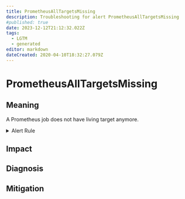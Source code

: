 ```yaml
---
title: PrometheusAllTargetsMissing
description: Troubleshooting for alert PrometheusAllTargetsMissing
#published: true
date: 2023-12-12T21:12:32.022Z
tags: 
  - LGTM
  - generated
editor: markdown
dateCreated: 2020-04-10T18:32:27.079Z
---
```


# PrometheusAllTargetsMissing

## Meaning
[//]: # "Short paragraph that explains what the alert means"
A Prometheus job does not have living target anymore.

<details>
  <summary>Alert Rule</summary>

{{% rule "prometheus-self-monitoring/prometheus-self-monitoring-internal.yml" "PrometheusAllTargetsMissing" %}}

{{% comment %}}

```yaml
alert: PrometheusAllTargetsMissing
expr: sum by (job) (up) == 0
for: 0m
labels:
    severity: critical
annotations:
    summary: Prometheus all targets missing (instance {{ $labels.instance }})
    description: |-
        A Prometheus job does not have living target anymore.
          VALUE = {{ $value }}
          LABELS = {{ $labels }}
    runbook: https://github.com/srerun/prometheus-alerts/blob/main/content/runbooks/prometheus-self-monitoring-internal/PrometheusAllTargetsMissing.md

```

{{% /comment %}}

</details>


## Impact
[//]: # "What could / will happen if the alert is not addressed"



## Diagnosis
[//]: # "Steps to take to identify the cause of the problem"



## Mitigation
[//]: # "The steps necessary to resolve the alert"

